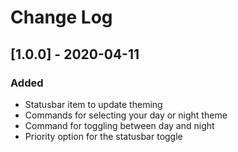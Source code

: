 # Change Log

## [1.0.0] - 2020-04-11

### Added

- Statusbar item to update theming
- Commands for selecting your day or night theme
- Command for toggling between day and night
- Priority option for the statusbar toggle
